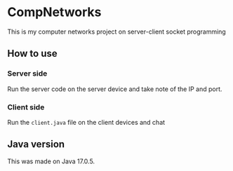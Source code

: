 # CompNetworks
This is my computer networks project on server-client socket programming 
## How to use
### Server side
Run the server code on the server device and take note of the IP and port.
### Client side
Run the `client.java` file on the client devices and chat
## Java version
This was made on Java 17.0.5.
